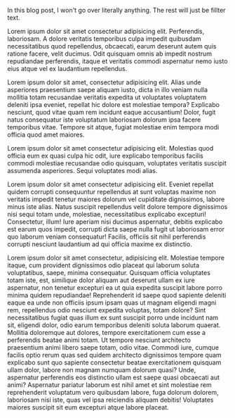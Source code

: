 <script>
	// page title store which is read by the layout
	import { blogPostTitle, blogPostSubtitle } from "$lib/pageStores.js";
	
	const title = "Test blog post and nothing else";
	const subtitle = "Don't even bother reading this";
	blogPostTitle.set(title);
	blogPostSubtitle.set(subtitle);
</script>

In this blog post, I won't go over literally anything. The rest will just be fillter text.

Lorem ipsum dolor sit amet consectetur adipisicing elit. Perferendis, laboriosam. A dolore veritatis temporibus culpa impedit quibusdam necessitatibus quod repellendus, obcaecati, earum deserunt autem quis ratione facere, velit ducimus. Odit quisquam omnis ab impedit nostrum repudiandae perferendis, itaque et veritatis commodi aspernatur nemo iusto eius atque vel ex laudantium repellendus.

Lorem ipsum dolor sit amet, consectetur adipisicing elit. Alias unde asperiores praesentium saepe aliquam iusto, dicta in illo veniam nulla mollitia totam recusandae veritatis expedita ut voluptates voluptatem deleniti ipsa eveniet, repellat hic dolore est molestiae tempora? Explicabo nesciunt, quod vitae quam rem incidunt eaque accusantium! Dolor, fugit natus consequatur iste voluptatum laboriosam dolorum ipsa facere temporibus vitae. Tempore sit atque, fugiat molestiae enim tempora modi officia quod amet maiores.

Lorem ipsum dolor sit amet consectetur adipisicing elit. Molestias quod officia eum ex quasi culpa hic odit, iure explicabo temporibus facilis commodi molestiae recusandae odio quisquam, voluptates veritatis suscipit assumenda asperiores. Sequi voluptates modi alias.



Lorem ipsum dolor sit amet consectetur adipisicing elit. Eveniet repellat quidem corrupti consequuntur repellendus at sunt voluptas maxime non veritatis impedit tenetur maiores dolorum vel cupiditate dignissimos, labore minus iste alias. Natus suscipit repellendus velit dolore tempore dignissimos nisi sequi totam unde, molestiae, necessitatibus explicabo excepturi! Consectetur, illum! Iure aperiam nisi ducimus aspernatur, debitis explicabo est earum quos impedit, corrupti dicta saepe nulla fugit ut laboriosam error quo laborum veniam consequatur! Facilis, officiis sit nihil perferendis corrupti nesciunt laudantium ad qui officia maxime ex distinctio.

Lorem ipsum dolor sit amet consectetur, adipisicing elit. Molestiae tempore itaque, cum provident dignissimos odio placeat qui laborum soluta voluptatibus, saepe, minima consequatur. Quisquam officia voluptates totam iste, est, similique dolor aliquam aut deserunt ullam ex iure aspernatur, non tenetur excepturi ea ut quia expedita suscipit labore porro minima quidem repudiandae! Reprehenderit id saepe quod sapiente deleniti eaque ea unde non officiis ipsum ipsam quas ut magnam eligendi magni rem, repellendus odio nesciunt expedita voluptas, totam dolore? Sint necessitatibus fugiat quas illum ex sunt suscipit porro unde incidunt nam sit, eligendi dolor, odio earum temporibus deleniti soluta laborum quaerat. Mollitia doloremque aut dolores, tempore exercitationem cum esse a perferendis beatae animi totam. Ut tempore nesciunt architecto praesentium animi libero saepe totam, odio vitae. Commodi iure, cumque facilis optio rerum quas sed quidem architecto dignissimos tempore quam explicabo sunt quo sapiente consectetur beatae exercitationem quisquam ullam dolor, labore non magnam numquam dolorum quasi? Unde, aspernatur perferendis eos distinctio ullam est saepe quasi obcaecati aut animi? Aspernatur pariatur laborum est nihil amet et sint molestiae rem reprehenderit voluptatum vero quibusdam labore, fuga dolorum dolorem, laboriosam nisi iste, quas vel ipsa reiciendis aliquam debitis! Voluptates maiores suscipit sit eum excepturi atque labore placeat.
